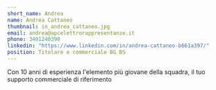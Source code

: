 ```yaml
---
short_name: Andrea
name: Andrea Cattaneo
thumbnail: in_andrea_cattaneo.jpg
email: andrea@apcelettrorappresentanze.it
phone: 3401240390
linkedin: "https://www.linkedin.com/in/andrea-cattaneo-b661a397/"
position: Titolare e commerciale BG BS
---
```

Con 10 anni di esperienza l'elemento più giovane della squadra, il tuo supporto commerciale di riferimento